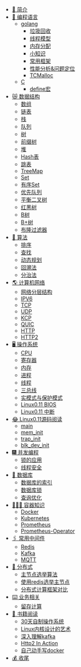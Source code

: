 - [🔆 简介](README.md)
- [🧐 编程语言]()
    - [golang]()
        - [垃圾回收](编程语言/golang垃圾回收.md)
        - [线程模型](编程语言/golang线程模型.md)
        - [内存分配](编程语言/golang内存分配.md)
        - [小知识](编程语言/golang小知识.md)
        - [常用框架]()
        - [性能分析&问题定位]()
        - [TCMalloc](编程语言/TCMalloc.md)
    - [C]()
        - [define宏](编程语言/C/define宏.md)
- [😿 数据结构]()
    - [数组](数据结构/数组.md)
    - [链表](数据结构/链表.md)
    - [栈](数据结构/栈.md)
    - [队列](数据结构/队列.md)
    - [树]()
    - [前缀树](数据结构/前缀树.md)
    - [堆]()
    - [Hash表](数据结构/Hash表.md)
    - [跳表](数据结构/跳表.md)
    - [TreeMap]()
    - [Set]()
    - [有序Set]()
    - [优先队列]()
    - [平衡二叉树]()
    - [红黑树](数据结构/红黑树.md)
    - [B树](数据结构/B树.md)
    - [B+树](数据结构/B+树.md)
    - [布隆过滤器]()
- [🧮 算法]()
    - [排序](算法/排序.md)
    - [查找]()
    - [动态规划]()
    - [回溯法]()
    - [分治法]()
- [🌎 计算机网络]()
    - [网络分层结构]()
    - [IPV6]()
    - [TCP](计算机网络/TCP.md)
    - [UDP](计算机网络/UDP.md)
    - [KCP](计算机网络/KCP.md)
    - [QUIC](计算机网络/QUIC.md)
    - [HTTP](计算机网络/HTTP.md)
    - [HTTP2](计算机网络/Http2.md)
- [🖥️ 操作系统]()
    - [CPU]()
    - [寄存器](操作系统/寄存器.md)
    - [内存](操作系统/内存.md)
    - [进程](操作系统/进程.md)
    - [线程](操作系统/线程.md)
    - [三总线](操作系统/三总线.md)
    - [实模式与保护模式](操作系统/实模式与保护模式.md)
    - [Linux0.11 BIOS](操作系统/BIOS.md)
    - [Linux0.11 中断](操作系统/中断.md)
- [😂 Linux0.11源码阅读]()
    - [main](Linux0.11源码阅读/main.md)
    - [mem_init](Linux0.11源码阅读/mem_init.md)
    - [trap_init](Linux0.11源码阅读/trap_init.md)
    - [blk_dev_init](Linux0.11源码阅读/blk_dev_init.md)
- [🎆 并发编程]()
    - [锁的应用]()
    - [线程安全]()
- [📝 数据库]()
    - [数据库的索引](数据库/数据库的索引.md)
    - [数据库锁](数据库/数据库锁.md)
    - [查询优化]()
- [🕵🏻‍♂️ 容器知识]()
    - [Docker](容器知识/Docker.md)
    - [Kubernetes]()
    - [Prometheus]()
    - [Prometheus-Operator](容器知识/Prometheus-Operator.md)
- [🖇️ 常用中间件]()
    - [Redis](常用中间件/Redis.md)
    - [Kafka](常用中间件/Kafka.md)
    - [MQTT]()
- [🎇 分布式]()
    - [主节点选举算法]()
    - [使用redis选举主节点]()
    - [分布式计算框架对比](分布式/分布式计算框架对比.md)
- [⌨️ 业务相关]()
    - [留存计算](业务相关/留存计算.md)
- [📖 书籍阅读]()
    - [30天自制操作系统](书籍阅读/30天自制操作系统.md)
    - [Linux内核设计的艺术](书籍阅读/Linux内核设计的艺术.md)
    - [深入理解kafka](书籍阅读/深入理解kafka.md)
    - [Http2 In Action](书籍阅读/Http2InAction.md)
    - [自己动手写docker](书籍阅读/自己动手写docker.md)
- [💰 收尾]()
